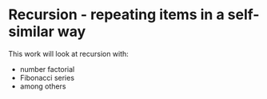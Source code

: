 # Recursion - repeating items in a self-similar way
This work will look at recursion with:
* number factorial
* Fibonacci series
* among others
